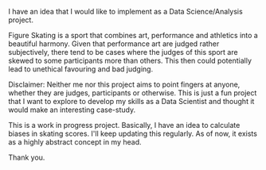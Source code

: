 I have an idea that I would like to implement as a Data Science/Analysis project.


Figure Skating is a sport that combines art, performance and athletics into a beautiful harmony.
Given that performance art are judged rather subjectively, there tend to be cases where the judges of this 
sport are skewed to some participants more than others. This then could potentially lead to unethical favouring and bad judging.


Disclaimer: Neither me nor this project aims to point fingers at anyone, whether they are judges, participants or otherwise.
This is just a fun project that I want to explore to develop my skills as a Data Scientist and thought it would make an interesting
case-study. 


This is a work in progress project. Basically, I have an idea to calculate biases in skating scores. I'll keep updating this regularly. As of now, it exists as a highly abstract concept in my head.

Thank you.
